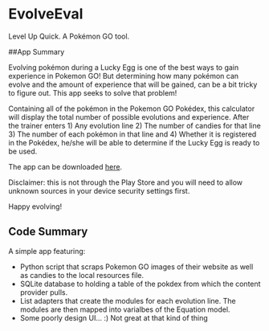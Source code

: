 # EvolveEval

Level Up Quick. A Pokémon GO tool.

##App Summary

Evolving pokémon during a Lucky Egg is one of the best ways to gain experience in Pokemon GO! But determining how many pokémon can evolve and the amount of experience that will be gained, can be a bit tricky to figure out. This app seeks to solve that problem! 

Containing all of the pokémon in the Pokemon GO Pokédex, this calculator will display the total number of possible evolutions and experience. After the trainer enters 1) Any evolution line 2) The number of candies for that line 3) The number of each pokémon in that line and 4) Whether it is registered in the Pokédex, he/she will be able to determine if the Lucky Egg is ready to be used.

The app can be downloaded [here](http://austinheartscs.co.nf/apks/app-release.apk).

Disclaimer: this is not through the Play Store and you will need to allow unknown sources in your device security settings first.

Happy evolving!

## Code Summary

A simple app featuring:
* Python script that scraps Pokemon GO images of their website as well as candies to the local resources file.
* SQLite database to holding a table of the pokdex from which the content provider pulls.
* List adapters that create the modules for each evolution line. The modules are then mapped into varialbes of the Equation model.
* Some poorly design UI... :) Not great at that kind of thing